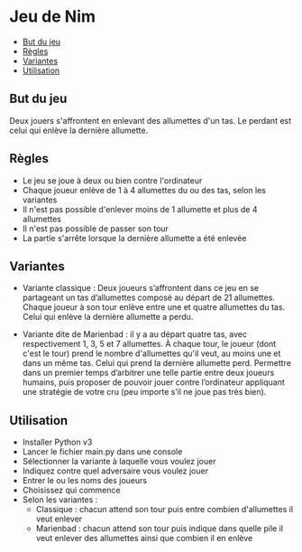 # Jeu de Nim

- [But du jeu](#but-du-jeu)
- [Règles](#regles)
- [Variantes](#variantes)
- [Utilisation](#utilisation)

## But du jeu
Deux jouers s'affrontent en enlevant des allumettes d'un tas. Le perdant est celui qui enlève la dernière allumette.

## Règles
- Le jeu se joue à deux ou bien contre l'ordinateur
- Chaque joueur enlève de 1 à 4 allumettes du ou des tas, selon les variantes
- Il n'est pas possible d'enlever moins de 1 allumette et plus de 4 allumettes
- Il n'est pas possible de passer son tour
- La partie s'arrête lorsque la dernière allumette a été enlevée

## Variantes
- Variante classique : Deux joueurs s’affrontent dans ce jeu en se partageant un tas d’allumettes composé au départ de 21 allumettes. Chaque joueur à son tour enlève entre une et quatre allumettes du tas. Celui qui enlève la dernière allumette a perdu.

- Variante dite de Marienbad : il y a au départ quatre tas, avec respectivement 1, 3, 5 et 7 allumettes. À chaque tour, le joueur (dont c'est le tour) prend le nombre d'allumettes qu'il veut, au moins une et dans un même tas. Celui qui prend la dernière allumette perd. Permettre dans un premier temps d’arbitrer une telle partie entre deux joueurs humains, puis proposer de pouvoir jouer contre l’ordinateur appliquant une stratégie de votre cru (peu importe s’il ne joue pas très bien).

## Utilisation
- Installer Python v3
- Lancer le fichier main.py dans une console
- Sélectionner la variante à laquelle vous voulez jouer
- Indiquez contre quel adversaire vous voulez jouer
- Entrer le ou les noms des joueurs
- Choisissez qui commence
- Selon les variantes :
  - Classique : chacun attend son tour puis entre combien d'allumettes il veut enlever
  - Marienbad : chacun attend son tour puis indique dans quelle pile il veut enlever des allumettes ainsi que combien il en enlève
